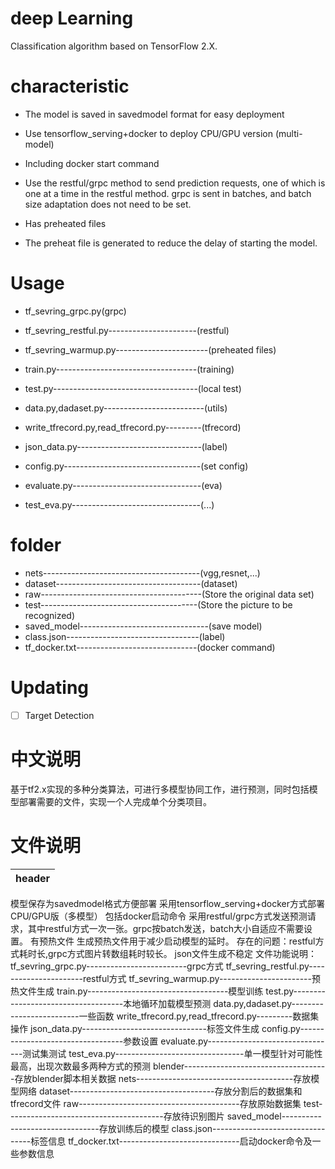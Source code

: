 # deep Learning
Classification algorithm based on TensorFlow 2.X.

# characteristic
- The model is saved in savedmodel format for easy deployment

- Use tensorflow_serving+docker to deploy CPU/GPU version (multi-model)

- Including docker start command

- Use the restful/grpc method to send prediction requests, one of which is one at a time in the restful method. grpc is sent in batches, and batch size adaptation does not need to be set.

- Has preheated files

- The preheat file is generated to reduce the delay of starting the model.


# Usage
- tf_sevring_grpc.py(grpc)

- tf_sevring_restful.py----------------------(restful)
- tf_sevring_warmup.py-----------------------(preheated files)
- train.py-----------------------------------(training)
- test.py------------------------------------(local test)
- data.py,dadaset.py-------------------------(utils)
- write_tfrecord.py,read_tfrecord.py---------(tfrecord)
- json_data.py-------------------------------(label)
- config.py----------------------------------(set config)
- evaluate.py--------------------------------(eva)
- test_eva.py--------------------------------(...)


# folder
- nets---------------------------------------(vgg,resnet,...)
- dataset------------------------------------(dataset)
- raw----------------------------------------(Store the original data set)
- test---------------------------------------(Store the picture to be recognized)
- saved_model--------------------------------(save model)
- class.json---------------------------------(label)
- tf_docker.txt------------------------------(docker command)

# Updating
- [ ] Target Detection

# 中文说明
基于tf2.x实现的多种分类算法，可进行多模型协同工作，进行预测，同时包括模型部署需要的文件，实现一个人完成单个分类项目。
# 文件说明
| header |
| ------ |
模型保存为savedmodel格式方便部署
采用tensorflow_serving+docker方式部署CPU/GPU版（多模型）
包括docker启动命令
采用restful/grpc方式发送预测请求，其中restful方式一次一张。grpc按batch发送，batch大小自适应不需要设置。
有预热文件
生成预热文件用于减少启动模型的延时。
存在的问题：restful方式耗时长,grpc方式图片转数组耗时较长。 json文件生成不稳定
文件功能说明：
tf_sevring_grpc.py-------------------------grpc方式
tf_sevring_restful.py----------------------restful方式
tf_sevring_warmup.py-----------------------预热文件生成
train.py-----------------------------------模型训练
test.py------------------------------------本地循环加载模型预测
data.py,dadaset.py-------------------------一些函数
write_tfrecord.py,read_tfrecord.py---------数据集操作
json_data.py-------------------------------标签文件生成
config.py----------------------------------参数设置
evaluate.py--------------------------------测试集测试
test_eva.py--------------------------------单一模型针对可能性最高，出现次数最多两种方式的预测
blender------------------------------------存放blender脚本相关数据
nets---------------------------------------存放模型网络
dataset------------------------------------存放分割后的数据集和tfrecord文件
raw----------------------------------------存放原始数据集
test---------------------------------------存放待识别图片
saved_model--------------------------------存放训练后的模型
class.json---------------------------------标签信息
tf_docker.txt------------------------------启动docker命令及一些参数信息
